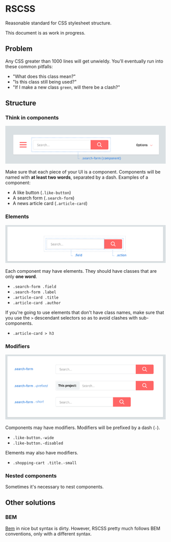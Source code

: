 RSCSS
=====

Reasonable standard for CSS stylesheet structure.

This document is as work in progress.

Problem
-------

Any CSS greater than 1000 lines will get unwieldy. You'll eventually run into these common pitfalls:

* "What does this class mean?"
* "Is this class still being used?"
* "If I make a new class `green`, will there be a clash?"

Structure
---------

### Think in components

![](images/component-example.png)

Make sure that each piece of your UI is a component. Components will be named with **at least two words**, separated by a dash. Examples of a component:

* A like button (`.like-button`)
* A search form (`.search-form`)
* A news article card (`.article-card`)

### Elements

![](images/component-elements.png)

Each component may have elements. They should have classes that are only **one word**.

* `.search-form .field`
* `.search-form .label`
* `.article-card .title`
* `.article-card .author`

If you're going to use elements that don't have class names, make sure that you use the `>` descendant selectors so as to avoid clashes with sub-components.

* `.article-card > h3`

### Modifiers

![](images/component-modifiers.png)

Components may have modifiers. Modifiers will be prefixed by a dash (`-`).

* `.like-button.-wide`
* `.like-button.-disabled`

Elements may also have modifiers.

* `.shopping-cart .title.-small`

### Nested components

Sometimes it's necessary to nest components.

Other solutions
---------------

### BEM

[Bem] in nice but syntax is dirty. However, RSCSS pretty much follows BEM conventions, only with a different syntax.

[Smacss]: https://smacss.com/
[Bem]: http://bem.info/
